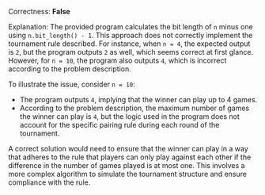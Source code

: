 Correctness: **False**

Explanation: The provided program calculates the bit length of `n` minus one using `n.bit_length() - 1`. This approach does not correctly implement the tournament rule described. For instance, when `n = 4`, the expected output is `2`, but the program outputs `2` as well, which seems correct at first glance. However, for `n = 10`, the program also outputs `4`, which is incorrect according to the problem description.

To illustrate the issue, consider `n = 10`:
- The program outputs `4`, implying that the winner can play up to 4 games.
- According to the problem description, the maximum number of games the winner can play is `4`, but the logic used in the program does not account for the specific pairing rule during each round of the tournament.

A correct solution would need to ensure that the winner can play in a way that adheres to the rule that players can only play against each other if the difference in the number of games played is at most one. This involves a more complex algorithm to simulate the tournament structure and ensure compliance with the rule.